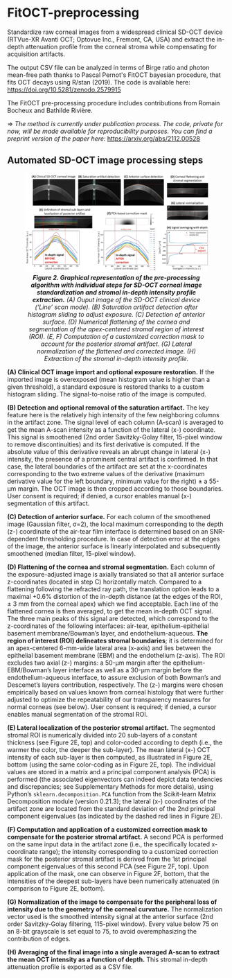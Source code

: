 # FitOCT-preprocessing
Standardize raw corneal images from a widespread clinical SD-OCT device (RTVue-XR Avanti OCT; Optovue Inc., Fremont, CA, USA) and extract the in-depth attenuation profile from the corneal stroma while compensating for acquisition artifacts.

The output CSV file can be analyzed in terms of Birge ratio and photon mean-free path thanks to Pascal Pernot's FitOCT bayesian procedure, that fits OCT decays using R/stan (2019). The code is available here: https://doi.org/10.5281/zenodo.2579915

The FitOCT pre-processing procedure includes contributions from Romain Bocheux and Bathilde Rivière.

=> *The method is currently under publication process. The code, private for now, will be made available for reproducibility purposes.
You can find a preprint version of the paper here:* https://arxiv.org/abs/2112.00528

## Automated SD-OCT image processing steps

<p>
<figure>
<img src="FitOCT-preproc-steps.jpg">
<figcaption align = "center"><b><i>Figure 2. Graphical representation of the pre-processing algorithm with individual steps for SD-OCT corneal image standardization and stromal in-depth intensity profile extraction.</b> (A) Ouput image of the SD-OCT clinical device (‘Line’ scan mode). (B) Saturation artifact detection after histogram sliding to adjust exposure. (C) Detection of anterior surface. (D) Numerical flattening of the cornea and segmentation of the apex-centered stromal region of interest (ROI). (E, F) Computation of a customized correction mask to account for the posterior stromal artifact. (G) Lateral normalization of the flattened and corrected image. (H) Extraction of the stromal in-depth intensity profile.
</i></figcaption>
</figure>
</p>

   **(A) Clinical OCT image import and optional exposure restoration.** If the imported image is overexposed (mean histogram value is higher than a given threshold), a standard exposure is restored thanks to a custom histogram sliding. The signal-to-noise ratio of the image is computed.
   
   **(B) Detection and optional removal of the saturation artifact.** The key feature here is the relatively high intensity of the few neighboring columns in the artifact zone. The signal level of each column (A-scan) is averaged to get the mean A-scan intensity as a function of the lateral (x-) coordinate. This signal is smoothened (2nd order Savitzky-Golay filter, 15-pixel window to remove discontinuities) and its first derivative is computed. If the absolute value of this derivative reveals an abrupt change in lateral (x-) intensity, the presence of a prominent central artifact is confirmed. In that case, the lateral boundaries of the artifact are set at the x-coordinates corresponding to the two extreme values of the derivative (maximum derivative value for the left boundary, minimum value for the right) ± a 55-µm margin. The OCT image is then cropped according to those boundaries. User consent is required; if denied, a cursor enables manual (x-) segmentation of this artifact.
   
   **(C) Detection of anterior surface.** For each column of the smoothened image (Gaussian filter, σ=2), the local maximum corresponding to the depth (z-) coordinate of the air-tear film interface is determined based on an SNR-dependent thresholding procedure. In case of detection error at the edges of the image, the anterior surface is linearly interpolated and subsequently smoothened (median filter, 15-pixel window).
   
   **(D) Flattening of the cornea and stromal segmentation.** Each column of the exposure-adjusted image is axially translated so that all anterior surface z-coordinates (located in step C) horizontally match. Compared to a flattening following the refracted ray path, the translation option leads to a maximal +0.6% distortion of the in-depth distance (at the edges of the ROI, ± 3 mm from the corneal apex) which we find acceptable. Each line of the flattened cornea is then averaged, to get the mean in-depth OCT signal. The three main peaks of this signal are detected, which correspond to the z-coordinates of the following interfaces: air-tear, epithelium-epithelial basement membrane/Bowman’s layer, and endothelium-aqueous. **The region of interest (ROI) delineates stromal boundaries**; it is determined for an apex-centered 6-mm-wide lateral area (x-axis) and lies between the epithelial basement membrane (EBM) and the endothelium (z-axis). The ROI excludes two axial (z-) margins: a 50-µm margin after the epithelium-EBM/Bowman’s layer interface as well as a 30-µm margin before the endothelium-aqueous interface, to assure exclusion of both Bowman’s and Descemet’s layers contribution, respectively. The (z-) margins were chosen empirically based on values known from corneal histology that were further adjusted to optimize the repeatability of our transparency measures for normal corneas (see below). User consent is required; if denied, a cursor enables manual segmentation of the stromal ROI.
   
   **(E) Lateral localization of the posterior stromal artifact.** The segmented stromal ROI is numerically divided into 20 sub-layers of a constant thickness (see Figure 2E, top) and color-coded according to depth (i.e., the warmer the color, the deeper the sub-layer). The mean lateral (x-) OCT intensity of each sub-layer is then computed, as illustrated in Figure 2E, bottom (using the same color-coding as in Figure 2E, top). The individual values are stored in a matrix and a principal component analysis (PCA) is performed (the associated eigenvectors can indeed depict data tendencies and discrepancies; see Supplementary Methods for more details), using Python’s `sklearn.decomposition.PCA` function from the Scikit-learn Matrix Decomposition module (version 0.21.3); the lateral (x-) coordinates of the artifact zone are located from the standard deviation of the 2nd principal component eigenvalues (as indicated by the dashed red lines in Figure 2E).
   
   **(F) Computation and application of a customized correction mask to compensate for the posterior stromal artifact.** A second PCA is performed on the same input data in the artifact zone (i.e., the specifically located x-coordinate range); the intensity corresponding to a customized correction mask for the posterior stromal artifact is derived from the 1st principal component eigenvalues of this second PCA (see Figure 2F, top). Upon application of the mask, one can observe in Figure 2F, bottom, that the intensities of the deepest sub-layers have been numerically attenuated (in comparison to Figure 2E, bottom).
   
   **(G) Normalization of the image to compensate for the peripheral loss of intensity due to the geometry of the corneal curvature.** The normalization vector used is the smoothed intensity signal at the anterior surface (2nd order Savitzky-Golay filtering, 115-pixel window). Every value below 75 on an 8-bit grayscale is set equal to 75, to avoid overemphasizing the contribution of edges.
   
   **(H) Averaging of the final image into a single averaged A-scan to extract the mean OCT intensity as a function of depth.** This stromal in-depth attenuation profile is exported as a CSV file.
   
